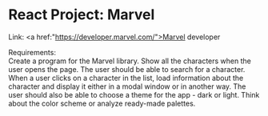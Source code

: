 # React Project: Marvel 



Link: <a href:"https://developer.marvel.com/">Marvel developer<a>

Requirements: </br>Create a program for the Marvel library. Show all the characters when the user opens the page. The user should be able to search for a character. When a user clicks on a character in the list, load information about the character and display it either in a modal window or in another way. The user should also be able to choose a theme for the app - dark or light. Think about the color scheme or analyze ready-made palettes.
